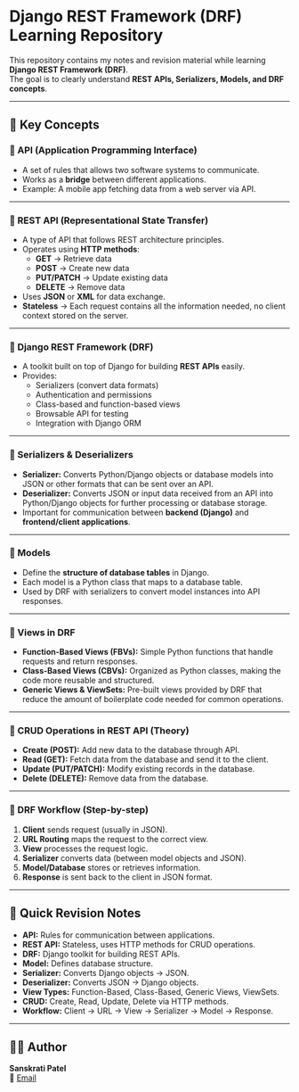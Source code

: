 #  Django REST Framework (DRF) Learning Repository

This repository contains my notes and revision material while learning **Django REST Framework (DRF)**.  
The goal is to clearly understand **REST APIs, Serializers, Models, and DRF concepts**.

---

## 📖 Key Concepts

### 🔹 API (Application Programming Interface)
- A set of rules that allows two software systems to communicate.  
- Works as a **bridge** between different applications.  
- Example: A mobile app fetching data from a web server via API.

---

### 🔹 REST API (Representational State Transfer)
- A type of API that follows REST architecture principles.  
- Operates using **HTTP methods**:  
  - **GET** → Retrieve data  
  - **POST** → Create new data  
  - **PUT/PATCH** → Update existing data  
  - **DELETE** → Remove data  
- Uses **JSON** or **XML** for data exchange.  
- **Stateless** → Each request contains all the information needed, no client context stored on the server.

---

### 🔹 Django REST Framework (DRF)
- A toolkit built on top of Django for building **REST APIs** easily.  
- Provides:
  - Serializers (convert data formats)  
  - Authentication and permissions  
  - Class-based and function-based views  
  - Browsable API for testing  
  - Integration with Django ORM  

---

### 🔹 Serializers & Deserializers
- **Serializer:** Converts Python/Django objects or database models into JSON or other formats that can be sent over an API.  
- **Deserializer:** Converts JSON or input data received from an API into Python/Django objects for further processing or database storage.  
- Important for communication between **backend (Django)** and **frontend/client applications**.

---

### 🔹 Models
- Define the **structure of database tables** in Django.  
- Each model is a Python class that maps to a database table.  
- Used by DRF with serializers to convert model instances into API responses.  

---

### 🔹 Views in DRF
- **Function-Based Views (FBVs):** Simple Python functions that handle requests and return responses.  
- **Class-Based Views (CBVs):** Organized as Python classes, making the code more reusable and structured.  
- **Generic Views & ViewSets:** Pre-built views provided by DRF that reduce the amount of boilerplate code needed for common operations.

---

### 🔹 CRUD Operations in REST API (Theory)
- **Create (POST):** Add new data to the database through API.  
- **Read (GET):** Fetch data from the database and send it to the client.  
- **Update (PUT/PATCH):** Modify existing records in the database.  
- **Delete (DELETE):** Remove data from the database.  

---

### 🔹 DRF Workflow (Step-by-step)
1. **Client** sends request (usually in JSON).  
2. **URL Routing** maps the request to the correct view.  
3. **View** processes the request logic.  
4. **Serializer** converts data (between model objects and JSON).  
5. **Model/Database** stores or retrieves information.  
6. **Response** is sent back to the client in JSON format.  

---

## 📝 Quick Revision Notes
- **API:** Rules for communication between applications.  
- **REST API:** Stateless, uses HTTP methods for CRUD operations.  
- **DRF:** Django toolkit for building REST APIs.  
- **Model:** Defines database structure.  
- **Serializer:** Converts Django objects → JSON.  
- **Deserializer:** Converts JSON → Django objects.  
- **View Types:** Function-Based, Class-Based, Generic Views, ViewSets.  
- **CRUD:** Create, Read, Update, Delete via HTTP methods.  
- **Workflow:** Client → URL → View → Serializer → Model → Response.  

---

## 👩‍💻 Author
**Sanskrati Patel**  
📧 [Email](mailto:patelsanskrati05@gmail.com)  
 

